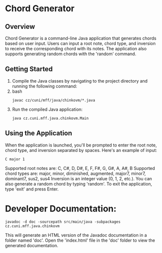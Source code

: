 # Chord Generator

## Overview
Chord Generator is a command-line Java application that generates chords based on user input. Users can input a root note, chord type, and inversion to receive the corresponding chord with its notes. The application also supports generating random chords with the 'random' command.

## Getting Started
1. Compile the Java classes by navigating to the project directory and running the following command:
2. bash
    ```shell
    javac cz/cuni/mff/java/chinkovm/*.java
    ```
3. Run the compiled Java application:
    ```shell
    java cz.cuni.mff.java.chinkovm.Main
    ```

## Using the Application
When the application is launched, you'll be prompted to enter the root note, chord type, and inversion separated by spaces. Here's an example of input:

```shell
C major 1
```

Supported root notes are: C, C#, D, D#, E, F, F#, G, G#, A, A#, B
Supported chord types are: major, minor, diminished, augmented, major7, minor7, dominant7, sus2, sus4
Inversion is an integer value (0, 1, 2, etc.).
You can also generate a random chord by typing 'random'.
To exit the application, type 'exit' and press Enter.

# Developer Documentation:

```shell
javadoc -d doc -sourcepath src/main/java -subpackages cz.cuni.mff.java.chinkovm
```
This will generate an HTML version of the Javadoc documentation in a folder named 'doc'. Open the 'index.html' file in the 'doc' folder to view the generated documentation.